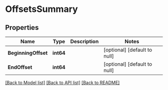 # OffsetsSummary

## Properties
Name | Type | Description | Notes
------------ | ------------- | ------------- | -------------
**BeginningOffset** | **int64** |  | [optional] [default to null]
**EndOffset** | **int64** |  | [optional] [default to null]

[[Back to Model list]](../README.md#documentation-for-models) [[Back to API list]](../README.md#documentation-for-api-endpoints) [[Back to README]](../README.md)


